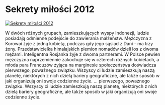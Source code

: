 Sekrety miłości 2012 
=============
[![Sekrety miłości 2012 ](http://vidos.pl/images/player.gif)](http://vidos.pl/sekrety-milosci-2012)

 W dwóch różnych grupach, zamieszkujących wyspy Indonezji, ludzie posiadają odmienne podejście do zawierania małżeństw. Mężczyzna z Korowai żyje z jedną kobietą, podczas gdy jego sąsiad z Dani - ma trzy żony. Przedstawicielka himalajskich plemion nomadów dzieli los z dwoma mężami. Inteligentna Rosjanka żyje z dwoma partnerami. W Polsce pewien mężczyzna naprzemiennie zakochuje się w czterech różnych kobietach, a młoda para Francuzów żyjąca na marginesie społeczeństwa doświadcza pierwszego, poważnego związku. Wszyscy ci ludzie zamieszkują naszą planetę, niektórych z nich dzielą bariery geograficzne, ale także sposób w jaki organizują oni swoje codzienne życie.  ... pierwszego, poważnego związku. Wszyscy ci ludzie zamieszkują naszą planetę, niektórych z nich dzielą bariery geograficzne, ale także sposób w jaki organizują oni swoje codzienne życie.
